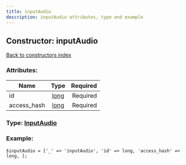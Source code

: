 ```yaml
---
title: inputAudio
description: inputAudio attributes, type and example
---
```

## Constructor: inputAudio  
[Back to constructors index](index.md)



### Attributes:

| Name     |    Type       | Required |
|----------|:-------------:|---------:|
|id|[long](../types/long.md) | Required|
|access\_hash|[long](../types/long.md) | Required|



### Type: [InputAudio](../types/InputAudio.md)


### Example:

```
$inputAudio = ['_' => 'inputAudio', 'id' => long, 'access_hash' => long, ];
```  

